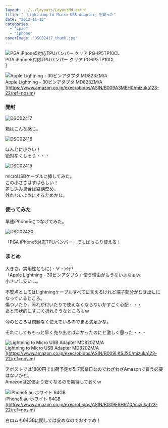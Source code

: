 ```yaml
---
layout: ../../layouts/LayoutMd.astro
title: "「Lightning to Micro USB Adapter」を買った"
date: "2012-11-12"
categories: 
  - "ipad"
  - "iphone"
coverImage: "DSC02417_thumb.jpg"
---
```


![PGA iPhone5対応TPUバンパー クリア PG-IP5TP10CL](/archive/images/31p9VYVAuDL._SL160_.jpg "iPhone5の保護フィルムとケース » みずかるちゃー | みずかるちゃー")  
PGA iPhone5対応TPUバンパー クリア PG-IP5TP10CL  
]

![Apple Lightning - 30ピンアダプタ MD823ZM/A](/archive/images/21%2BbaU9ko1L._SL160_.jpg)  
Apple Lightning - 30ピンアダプタ MD823ZM/A  
](https://www.amazon.co.jp/exec/obidos/ASIN/B009A3MEH0/mizuka123-22/ref=nosim)

### 開封

![DSC02417](/archive/images/DSC02417_thumb.jpg "DSC02417")


箱はこんな感じ。

![DSC02418](/archive/images/DSC02418_thumb.jpg "DSC02418")


ほんとに小さい！  
絶対なくしそう・・・

![DSC02419](/archive/images/DSC02419_thumb.jpg "DSC02419")


microUSBケーブルに挿してみた。  
この小ささはすばらしい！  
差し込み具合は結構堅め。  
外れないようにするためかな。

### 使ってみた

早速iPhone5につなげてみた。

![DSC02420](/archive/images/DSC02420_thumb.jpg "DSC02420")


「PGA iPhone5対応TPUバンパー」でもばっちり使える！

### まとめ

大きさ，実用性ともに(・∀・)ｲｲ!!  
「Apple Lightning - 30ピンアダプタ」使う理由がもうないよなぁｗ  
小さいし安いし。

不安点としてはLightningケーブルすべてに言えるけれど端子部分がむき出しになっているところ。  
傷ついたり，汚れが付いたりで使えなくならないかすごく心配・・・  
あと形状的にすごく折れそうなところもｗ

今のところは問題なく使えているのでまぁ満足かな。

それにしてももっと早く売り出せばよかったのにと激しく思った・・・

![Lightning to Micro USB Adapter MD820ZM/A](/archive/images/1114-yQfnjL._SL160_.jpg)  
Lightning to Micro USB Adapter MD820ZM/A  
](https://www.amazon.co.jp/exec/obidos/ASIN/B009LKSJS0/mizuka123-22/ref=nosim)

アポストでは1880円で出荷予定が5-7営業日なのでわざわざAmazonで買う必要はないかと。  
Amazonは定価より安くなるのを期待しておくｗ

![iPhone5 au ホワイト 64GB](/archive/images/41VdDl86j-L._SL160_.jpg)  
iPhone5 au ホワイト 64GB  
](https://www.amazon.co.jp/exec/obidos/ASIN/B009FRHRZ0/mizuka123-22/ref=nosim)

白ロムも64GBに関しては安めなのでおすすめ！

